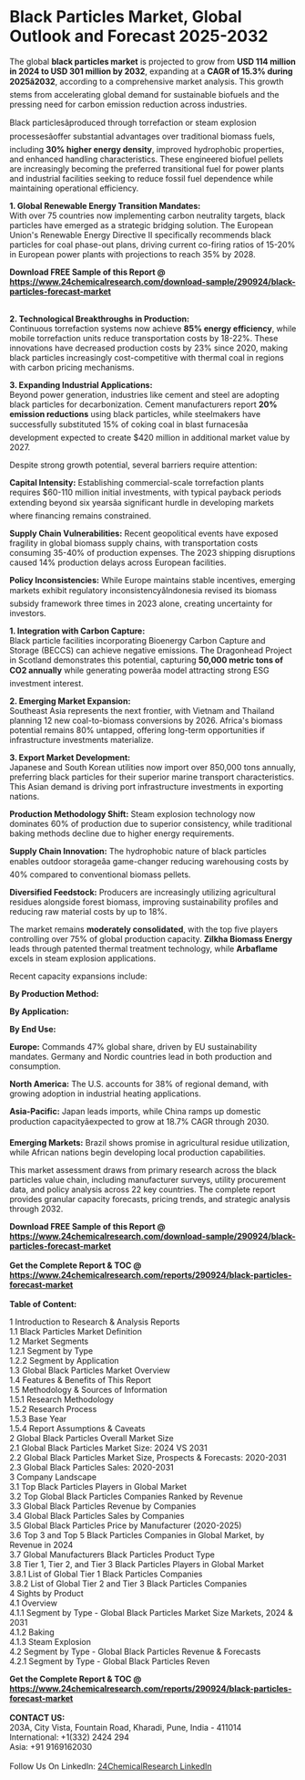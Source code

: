 <h1>Black Particles Market, Global Outlook and Forecast 2025-2032</h1><p>The global <strong>black particles market</strong> is projected to grow from <strong>USD 114 million in 2024 to USD 301 million by 2032</strong>, expanding at a <strong>CAGR of 15.3% during 2025â2032</strong>, according to a comprehensive market analysis. This growth stems from accelerating global demand for sustainable biofuels and the pressing need for carbon emission reduction across industries.</p><p>Black particlesâproduced through torrefaction or steam explosion processesâoffer substantial advantages over traditional biomass fuels, including <strong>30% higher energy density</strong>, improved hydrophobic properties, and enhanced handling characteristics. These engineered biofuel pellets are increasingly becoming the preferred transitional fuel for power plants and industrial facilities seeking to reduce fossil fuel dependence while maintaining operational efficiency.</p><p><strong>1. Global Renewable Energy Transition Mandates:</strong><br>
With over 75 countries now implementing carbon neutrality targets, black particles have emerged as a strategic bridging solution. The European Union's Renewable Energy Directive II specifically recommends black particles for coal phase-out plans, driving current co-firing ratios of 15-20% in European power plants with projections to reach 35% by 2028.</p><div><b>Download FREE Sample of this Report @ 
            <a href="https://www.24chemicalresearch.com/download-sample/290924/black-particles-forecast-market">
            https://www.24chemicalresearch.com/download-sample/290924/black-particles-forecast-market</a></b></div><br><p><strong>2. Technological Breakthroughs in Production:</strong><br>
Continuous torrefaction systems now achieve <strong>85% energy efficiency</strong>, while mobile torrefaction units reduce transportation costs by 18-22%. These innovations have decreased production costs by 23% since 2020, making black particles increasingly cost-competitive with thermal coal in regions with carbon pricing mechanisms.</p><p><strong>3. Expanding Industrial Applications:</strong><br>
Beyond power generation, industries like cement and steel are adopting black particles for decarbonization. Cement manufacturers report <strong>20% emission reductions</strong> using black particles, while steelmakers have successfully substituted 15% of coking coal in blast furnacesâa development expected to create $420 million in additional market value by 2027.</p><p>Despite strong growth potential, several barriers require attention:</p><p><strong>Capital Intensity:</strong> Establishing commercial-scale torrefaction plants requires $60-110 million initial investments, with typical payback periods extending beyond six yearsâa significant hurdle in developing markets where financing remains constrained.</p><p><strong>Supply Chain Vulnerabilities:</strong> Recent geopolitical events have exposed fragility in global biomass supply chains, with transportation costs consuming 35-40% of production expenses. The 2023 shipping disruptions caused 14% production delays across European facilities.</p><p><strong>Policy Inconsistencies:</strong> While Europe maintains stable incentives, emerging markets exhibit regulatory inconsistencyâIndonesia revised its biomass subsidy framework three times in 2023 alone, creating uncertainty for investors.</p><p><strong>1. Integration with Carbon Capture:</strong><br>
Black particle facilities incorporating Bioenergy Carbon Capture and Storage (BECCS) can achieve negative emissions. The Dragonhead Project in Scotland demonstrates this potential, capturing <strong>50,000 metric tons of CO2 annually</strong> while generating powerâa model attracting strong ESG investment interest.</p><p><strong>2. Emerging Market Expansion:</strong><br>
Southeast Asia represents the next frontier, with Vietnam and Thailand planning 12 new coal-to-biomass conversions by 2026. Africa's biomass potential remains 80% untapped, offering long-term opportunities if infrastructure investments materialize.</p><p><strong>3. Export Market Development:</strong><br>
Japanese and South Korean utilities now import over 850,000 tons annually, preferring black particles for their superior marine transport characteristics. This Asian demand is driving port infrastructure investments in exporting nations.</p><p><strong>Production Methodology Shift:</strong> Steam explosion technology now dominates 60% of production due to superior consistency, while traditional baking methods decline due to higher energy requirements.</p><p><strong>Supply Chain Innovation:</strong> The hydrophobic nature of black particles enables outdoor storageâa game-changer reducing warehousing costs by 40% compared to conventional biomass pellets.</p><p><strong>Diversified Feedstock:</strong> Producers are increasingly utilizing agricultural residues alongside forest biomass, improving sustainability profiles and reducing raw material costs by up to 18%.</p><p>The market remains <strong>moderately consolidated</strong>, with the top five players controlling over 75% of global production capacity. <strong>Zilkha Biomass Energy</strong> leads through patented thermal treatment technology, while <strong>Arbaflame</strong> excels in steam explosion applications.</p><p>Recent capacity expansions include:</p><p><strong>By Production Method:</strong></p><p><strong>By Application:</strong></p><p><strong>By End Use:</strong></p><p><strong>Europe:</strong> Commands 47% global share, driven by EU sustainability mandates. Germany and Nordic countries lead in both production and consumption.</p><p><strong>North America:</strong> The U.S. accounts for 38% of regional demand, with growing adoption in industrial heating applications.</p><p><strong>Asia-Pacific:</strong> Japan leads imports, while China ramps up domestic production capacityâexpected to grow at 18.7% CAGR through 2030.</p><p><strong>Emerging Markets:</strong> Brazil shows promise in agricultural residue utilization, while African nations begin developing local production capabilities.</p><p>This market assessment draws from primary research across the black particles value chain, including manufacturer surveys, utility procurement data, and policy analysis across 22 key countries. The complete report provides granular capacity forecasts, pricing trends, and strategic analysis through 2032.</p><div><b>Download FREE Sample of this Report @ 
            <a href="https://www.24chemicalresearch.com/download-sample/290924/black-particles-forecast-market">
            https://www.24chemicalresearch.com/download-sample/290924/black-particles-forecast-market</a></b></div><br><div><b>Get the Complete Report & TOC @ 
            <a href="https://www.24chemicalresearch.com/reports/290924/black-particles-forecast-market">
            https://www.24chemicalresearch.com/reports/290924/black-particles-forecast-market</a></b></div><br>
            <b>Table of Content:</b><p>1 Introduction to Research & Analysis Reports<br />
 1.1 Black Particles Market Definition<br />
 1.2 Market Segments<br />
 1.2.1 Segment by Type<br />
 1.2.2 Segment by Application<br />
 1.3 Global Black Particles Market Overview<br />
 1.4 Features & Benefits of This Report<br />
 1.5 Methodology & Sources of Information<br />
 1.5.1 Research Methodology<br />
 1.5.2 Research Process<br />
 1.5.3 Base Year<br />
 1.5.4 Report Assumptions & Caveats<br />
2 Global Black Particles Overall Market Size<br />
 2.1 Global Black Particles Market Size: 2024 VS 2031<br />
 2.2 Global Black Particles Market Size, Prospects & Forecasts: 2020-2031<br />
 2.3 Global Black Particles Sales: 2020-2031<br />
3 Company Landscape<br />
 3.1 Top Black Particles Players in Global Market<br />
 3.2 Top Global Black Particles Companies Ranked by Revenue<br />
 3.3 Global Black Particles Revenue by Companies<br />
 3.4 Global Black Particles Sales by Companies<br />
 3.5 Global Black Particles Price by Manufacturer (2020-2025)<br />
 3.6 Top 3 and Top 5 Black Particles Companies in Global Market, by Revenue in 2024<br />
 3.7 Global Manufacturers Black Particles Product Type<br />
 3.8 Tier 1, Tier 2, and Tier 3 Black Particles Players in Global Market<br />
 3.8.1 List of Global Tier 1 Black Particles Companies<br />
 3.8.2 List of Global Tier 2 and Tier 3 Black Particles Companies<br />
4 Sights by Product<br />
 4.1 Overview<br />
 4.1.1 Segment by Type - Global Black Particles Market Size Markets, 2024 & 2031<br />
 4.1.2 Baking<br />
 4.1.3 Steam Explosion<br />
 4.2 Segment by Type - Global Black Particles Revenue & Forecasts<br />
 4.2.1 Segment by Type - Global Black Particles Reven</p><div><b>Get the Complete Report & TOC @ 
            <a href="https://www.24chemicalresearch.com/reports/290924/black-particles-forecast-market">
            https://www.24chemicalresearch.com/reports/290924/black-particles-forecast-market</a></b></div><br><b>CONTACT US:</b><br>
            203A, City Vista, Fountain Road, Kharadi, Pune, India - 411014<br>
            International: +1(332) 2424 294<br>
            Asia: +91 9169162030 <br><br>
            Follow Us On LinkedIn: <a href="https://www.linkedin.com/company/24chemicalresearch/">24ChemicalResearch LinkedIn</a>